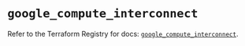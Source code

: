 # `google_compute_interconnect`

Refer to the Terraform Registry for docs: [`google_compute_interconnect`](https://registry.terraform.io/providers/hashicorp/google-beta/6.5.0/docs/resources/google_compute_interconnect).
